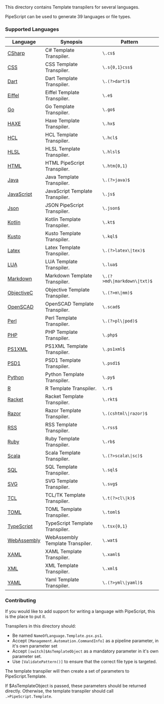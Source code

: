 This directory contains Template transpilers for several languages.

PipeScript can be used to generate 39 languages or file types.

### Supported Languages


|Language                                   |Synopsis                        |Pattern                         |
|-------------------------------------------|--------------------------------|--------------------------------|
|[CSharp](CSharp.Template.psx.ps1)          |C# Template Transpiler.         |```\.cs$```                     |
|[CSS](CSS.Template.psx.ps1)                |CSS Template Transpiler.        |```\.s{0,1}css$```              |
|[Dart](Dart.Template.psx.ps1)              |Dart Template Transpiler.       |```\.(?>dart)$```               |
|[Eiffel](Eiffel.Template.psx.ps1)          |Eiffel Template Transpiler.     |```\.e$```                      |
|[Go](Go.Template.psx.ps1)                  |Go Template Transpiler.         |```\.go$```                     |
|[HAXE](HAXE.Template.psx.ps1)              |Haxe Template Transpiler.       |```\.hx$```                     |
|[HCL](HCL.Template.psx.ps1)                |HCL Template Transpiler.        |```\.hcl$```                    |
|[HLSL](HLSL.Template.psx.ps1)              |HLSL Template Transpiler.       |```\.hlsl$```                   |
|[HTML](HTML.Template.psx.ps1)              |HTML PipeScript Transpiler.     |```\.htm{0,1}```                |
|[Java](Java.Template.psx.ps1)              |Java Template Transpiler.       |```\.(?>java)$```               |
|[JavaScript](JavaScript.Template.psx.ps1)  |JavaScript Template Transpiler. |```\.js$```                     |
|[Json](Json.Template.psx.ps1)              |JSON PipeScript Transpiler.     |```\.json$```                   |
|[Kotlin](Kotlin.Template.psx.ps1)          |Kotlin Template Transpiler.     |```\.kt$```                     |
|[Kusto](Kusto.Template.psx.ps1)            |Kusto Template Transpiler.      |```\.kql$```                    |
|[Latex](Latex.Template.psx.ps1)            |Latex Template Transpiler.      |```\.(?>latex\\|tex)$```        |
|[LUA](LUA.Template.psx.ps1)                |LUA Template Transpiler.        |```\.lua$```                    |
|[Markdown](Markdown.Template.psx.ps1)      |Markdown Template Transpiler.   |```\.(?>md\\|markdown\\|txt)$```|
|[ObjectiveC](ObjectiveC.Template.psx.ps1)  |Objective Template Transpiler.  |```\.(?>m\\|mm)$```             |
|[OpenSCAD](OpenSCAD.Template.psx.ps1)      |OpenSCAD Template Transpiler.   |```\.scad$```                   |
|[Perl](Perl.Template.psx.ps1)              |Perl Template Transpiler.       |```\.(?>pl\\|pod)$```           |
|[PHP](PHP.Template.psx.ps1)                |PHP Template Transpiler.        |```\.php$```                    |
|[PS1XML](PS1XML.Template.psx.ps1)          |PS1XML Template Transpiler.     |```\.ps1xml$```                 |
|[PSD1](PSD1.Template.psx.ps1)              |PSD1 Template Transpiler.       |```\.psd1$```                   |
|[Python](Python.Template.psx.ps1)          |Python Template Transpiler.     |```\.py$```                     |
|[R](R.Template.psx.ps1)                    |R Template Transpiler.          |```\.r$```                      |
|[Racket](Racket.Template.psx.ps1)          |Racket Template Transpiler.     |```\.rkt$```                    |
|[Razor](Razor.Template.psx.ps1)            |Razor Template Transpiler.      |```\.(cshtml\\|razor)$```       |
|[RSS](RSS.Template.psx.ps1)                |RSS Template Transpiler.        |```\.rss$```                    |
|[Ruby](Ruby.Template.psx.ps1)              |Ruby Template Transpiler.       |```\.rb$```                     |
|[Scala](Scala.Template.psx.ps1)            |Scala Template Transpiler.      |```\.(?>scala\\|sc)$```         |
|[SQL](SQL.Template.psx.ps1)                |SQL Template Transpiler.        |```\.sql$```                    |
|[SVG](SVG.template.psx.ps1)                |SVG Template Transpiler.        |```\.svg$```                    |
|[TCL](TCL.Template.psx.ps1)                |TCL/TK Template Transpiler.     |```\.t(?>cl\\|k)$```            |
|[TOML](TOML.Template.psx.ps1)              |TOML Template Transpiler.       |```\.toml$```                   |
|[TypeScript](TypeScript.Template.psx.ps1)  |TypeScript Template Transpiler. |```\.tsx{0,1}```                |
|[WebAssembly](WebAssembly.Template.psx.ps1)|WebAssembly Template Transpiler.|```\.wat$```                    |
|[XAML](XAML.Template.psx.ps1)              |XAML Template Transpiler.       |```\.xaml$```                   |
|[XML](XML.Template.psx.ps1)                |XML Template Transpiler.        |```\.xml$```                    |
|[YAML](YAML.Template.psx.ps1)              |Yaml Template Transpiler.       |```\.(?>yml\\|yaml)$```         |



### Contributing

If you would like to add support for writing a language with PipeScript, this is the place to put it.

Transpilers in this directory should:
* Be named `NameOfLanguage.Template.psx.ps1`.
* Accept `[Management.Automation.CommandInfo]` as a pipeline parameter, in it's own parameter set
* Accept `[switch]$AsTemplateObject` as a mandatory parameter in it's own parameter set.
* Use `[ValidatePattern()]` to ensure that the correct file type is targeted.

The template transpiler will then create a set of parameters to PipeScript.Template.

If $AsTemplateObject is passed, these parameters should be returned directly.
Otherwise, the template transpiler should call ```.>PipeScript.Template```.




